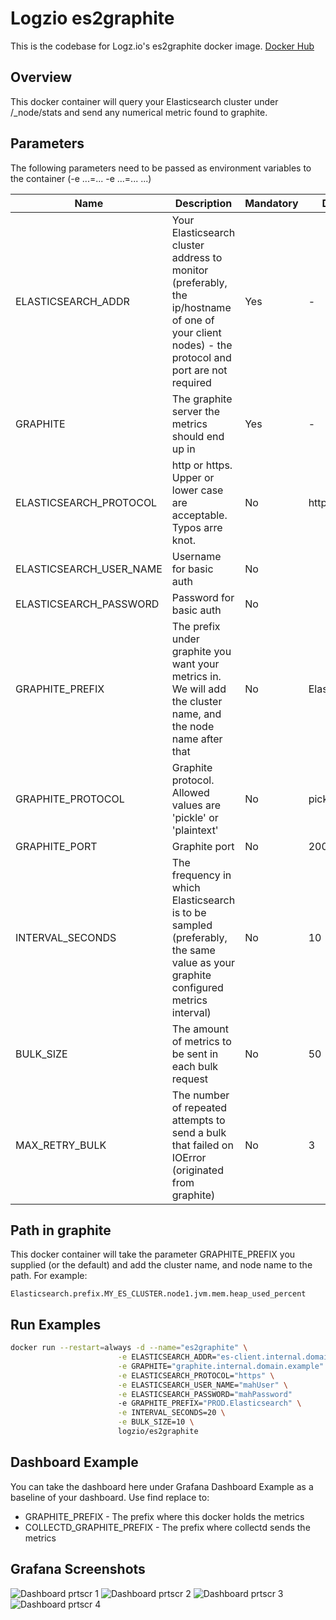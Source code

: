 # Logzio es2graphite
This is the codebase for Logz.io's es2graphite docker image.
[Docker Hub](https://hub.docker.com/r/logzio/es2graphite/)

## Overview
This docker container will query your Elasticsearch cluster under /_node/stats and send any numerical metric found to graphite.

## Parameters
The following parameters need to be passed as environment variables to the container (-e ...=... -e ...=... ...)

|Name|Description|Mandatory|Default| 
|---|---|---|---|
|ELASTICSEARCH_ADDR|Your Elasticsearch cluster address to monitor (preferably, the ip/hostname of one of your client nodes) - the protocol and port are not required|Yes|-|
|GRAPHITE|The graphite server the metrics should end up in|Yes|-|
|ELASTICSEARCH_PROTOCOL|http or https. Upper or lower case are acceptable. Typos arre knot.|No|http| 
|ELASTICSEARCH_USER_NAME|Username for basic auth|No|| 
|ELASTICSEARCH_PASSWORD|Password for basic auth|No||
|GRAPHITE_PREFIX|The prefix under graphite you want your metrics in. We will add the cluster name, and the node name after that|No|Elasticsearch|
|GRAPHITE_PROTOCOL|Graphite protocol. Allowed values are 'pickle' or 'plaintext'|No|pickle|
|GRAPHITE_PORT|Graphite port|No|2004|
|INTERVAL_SECONDS|The frequency in which Elasticsearch is to be sampled (preferably, the same value as your graphite configured metrics interval)|No|10|
|BULK_SIZE|The amount of metrics to be sent in each bulk request|No|50|
|MAX_RETRY_BULK|The number of repeated attempts to send a bulk that failed on IOError (originated from graphite)|No|3|


## Path in graphite
This docker container will take the parameter GRAPHITE_PREFIX you supplied (or the default) and add the cluster name, and node name to the path.
For example:
```
Elasticsearch.prefix.MY_ES_CLUSTER.node1.jvm.mem.heap_used_percent
```

## Run Examples
```bash
docker run --restart=always -d --name="es2graphite" \
                        -e ELASTICSEARCH_ADDR="es-client.internal.domain.example" \
                        -e GRAPHITE="graphite.internal.domain.example" \
                        -e ELASTICSEARCH_PROTOCOL="https" \
                        -e ELASTICSEARCH_USER_NAME="mahUser" \
                        -e ELASTICSEARCH_PASSWORD="mahPassword" 
                        -e GRAPHITE_PREFIX="PROD.Elasticsearch" \
                        -e INTERVAL_SECONDS=20 \
                        -e BULK_SIZE=10 \
                        logzio/es2graphite
```

## Dashboard Example
You can take the dashboard here under Grafana Dashboard Example as a baseline of your dashboard.
Use find replace to:
 - GRAPHITE_PREFIX - The prefix where this docker holds the metrics
 - COLLECTD_GRAPHITE_PREFIX - The prefix where collectd sends the metrics

## Grafana Screenshots
![Dashboard prtscr 1](https://i.imgsafe.org/fe55084226.png)
![Dashboard prtscr 2](https://i.imgsafe.org/fe551c38d3.png)
![Dashboard prtscr 3](https://i.imgsafe.org/fe550e9a68.png)
![Dashboard prtscr 4](https://i.imgsafe.org/fe55159ae8.png)
